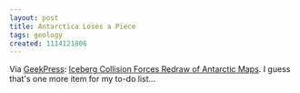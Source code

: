 ```yaml
---
layout: post
title: Antarctica Loses a Piece
tags: geology
created: 1114121806
---
```

Via [GeekPress](http://www.geekpress.com/2005_04_20_daily.html): [Iceberg Collision Forces Redraw of Antarctic Maps](http://www.livescience.com/forcesofnature/050418_iceberg.html).  I guess that's one more item for my to-do list...
